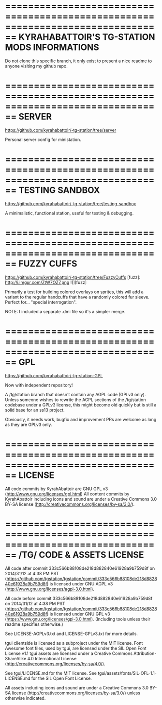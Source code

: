================================================================================
KYRAHABATTOIR'S TG-STATION MODS INFORMATIONS
================================================================================
Do not clone this specific branch, it only exist to present a nice readme to
anyone visiting my github repo.

================================================================================
SERVER
================================================================================
https://github.com/kyrahabattoir/-tg-station/tree/server

Personal server config for ministation.

================================================================================
TESTING SANDBOX
================================================================================
https://github.com/kyrahabattoir/-tg-station/tree/testing-sandbox

A minimalistic, functional station, useful for testing & debugging.

================================================================================
FUZZY CUFFS
================================================================================
https://github.com/kyrahabattoir/-tg-station/tree/FuzzyCuffs
[fuzz]: http://i.imgur.com/ZtW7OZ7.png
![][fuzz]

Primarily a test for building colored overlays on sprites, this will add a
variant to the regular handcuffs that have a randomly colored fur sleeve.
Perfect for... "special interrogation".

NOTE: I included a separate .dmi file so it's a simpler merge.

================================================================================
GPL
================================================================================
https://github.com/kyrahabattoir/-tg-station-GPL

Now with independent repository!

A /tg/station branch that doesn't contain any AGPL code (GPLv3 only).
Unless someone wishes to rewrite the AGPL sections of the /tg/station codebase
under a GPLv3 license, this might become old quickly but is still a solid base
for an ss13 project.

Obviously, it needs work, bugfix and improvement PRs are welcome as long as they
are GPLv3 only.

================================================================================
LICENSE
================================================================================

All code commits by KyrahAbattoir are GNU GPL v3 (http://www.gnu.org/licenses/gpl.html)
All content commits by KyrahAbattoir including icons and sound are under a Creative Commons 3.0 BY-SA
license (http://creativecommons.org/licenses/by-sa/3.0/).

================================================================================
/TG/ CODE & ASSETS LICENSE
================================================================================

All code after commit 333c566b88108de218d882840e61928a9b759d8f on 2014/31/12 at 4:38 PM PST (https://github.com/tgstation/tgstation/commit/333c566b88108de218d882840e61928a9b759d8f) is licensed under GNU AGPL v3 (http://www.gnu.org/licenses/agpl-3.0.html).

All code before commit 333c566b88108de218d882840e61928a9b759d8f on 2014/31/12 at 4:38 PM PST (https://github.com/tgstation/tgstation/commit/333c566b88108de218d882840e61928a9b759d8f) is licensed under GNU GPL v3 (https://www.gnu.org/licenses/gpl-3.0.html).
(Including tools unless their readme specifies otherwise.)

See LICENSE-AGPLv3.txt and LICENSE-GPLv3.txt for more details.

tgui clientside is licensed as a subproject under the MIT license.
Font Awesome font files, used by tgui, are licensed under the SIL Open Font License v1.1
tgui assets are licensed under a Creative Commons Attribution-ShareAlike 4.0 International License
(http://creativecommons.org/licenses/by-sa/4.0/).

See tgui/LICENSE.md for the MIT license.
See tgui/assets/fonts/SIL-OFL-1.1-LICENSE.md for the SIL Open Font License.

All assets including icons and sound are under a Creative Commons 3.0 BY-SA
license (http://creativecommons.org/licenses/by-sa/3.0/) unless otherwise indicated.
